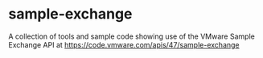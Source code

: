 # sample-exchange
A collection of tools and sample code showing use of the VMware Sample Exchange API at https://code.vmware.com/apis/47/sample-exchange
